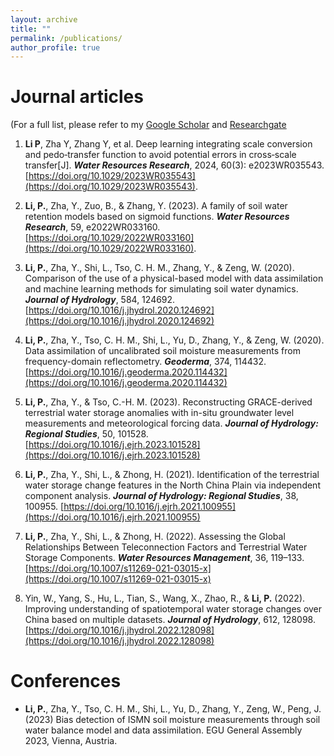 ```yaml
---
layout: archive
title: ""
permalink: /publications/
author_profile: true
---
```


Journal articles
======
(For a full list, please refer to my <a href="https://scholar.google.com/citations?user=bIzYQukAAAAJ&hl=en" target="_blank">Google Scholar</a> and <a href="https://www.researchgate.net/profile/Peijun-Li-3" target="_blank">Researchgate</a>

1. **Li P**, Zha Y, Zhang Y, et al. Deep learning integrating scale conversion and pedo‐transfer function to avoid potential errors in cross‐scale transfer[J]. ***Water Resources Research***, 2024, 60(3): e2023WR035543. [https://doi.org/10.1029/2023WR035543](https://doi.org/10.1029/2023WR035543).

1. **Li, P.**, Zha, Y., Zuo, B., & Zhang, Y. (2023). A family of soil water retention models based on sigmoid functions. ***Water Resources Research***, 59, e2022WR033160. [https://doi.org/10.1029/2022WR033160](https://doi.org/10.1029/2022WR033160).

2. **Li, P.**, Zha, Y., Shi, L., Tso, C. H. M., Zhang, Y., & Zeng, W. (2020). Comparison of the use of a physical-based model with data assimilation and machine learning methods for simulating soil water dynamics. ***Journal of Hydrology***, 584, 124692. [https://doi.org/10.1016/j.jhydrol.2020.124692](https://doi.org/10.1016/j.jhydrol.2020.124692)  

3. **Li, P.**, Zha, Y., Tso, C. H. M., Shi, L., Yu, D., Zhang, Y., & Zeng, W. (2020). Data assimilation of uncalibrated soil moisture measurements from frequency-domain reflectometry. ***Geoderma***, 374, 114432. [https://doi.org/10.1016/j.geoderma.2020.114432](https://doi.org/10.1016/j.geoderma.2020.114432)

4. **Li, P.**, Zha, Y., & Tso, C.-H. M. (2023). Reconstructing GRACE-derived terrestrial water storage anomalies with in-situ groundwater level measurements and meteorological forcing data. ***Journal of Hydrology: Regional Studies***, 50, 101528. [https://doi.org/10.1016/j.ejrh.2023.101528](https://doi.org/10.1016/j.ejrh.2023.101528)
5. **Li, P.**, Zha, Y., Shi, L., & Zhong, H. (2021). Identification of the terrestrial water storage change features in the North China Plain via independent component analysis. ***Journal of Hydrology: Regional Studies***, 38, 100955. [https://doi.org/10.1016/j.ejrh.2021.100955](https://doi.org/10.1016/j.ejrh.2021.100955)

6. **Li, P.**, Zha, Y., Shi, L., & Zhong, H. (2022). Assessing the Global Relationships Between Teleconnection Factors and Terrestrial Water Storage Components. ***Water Resources Management***, 36, 119–133. [https://doi.org/10.1007/s11269-021-03015-x](https://doi.org/10.1007/s11269-021-03015-x)

7. Yin, W., Yang, S., Hu, L., Tian, S., Wang, X., Zhao, R., & **Li, P.** (2022). Improving understanding of spatiotemporal water storage changes over China based on multiple datasets. ***Journal of Hydrology***, 612, 128098. [https://doi.org/10.1016/j.jhydrol.2022.128098](https://doi.org/10.1016/j.jhydrol.2022.128098)


Conferences
======
* **Li, P.**, Zha, Y., Tso, C. H. M., Shi, L., Yu, D., Zhang, Y., Zeng, W., Peng, J. (2023) Bias detection of ISMN soil moisture measurements through soil water balance model and data assimilation. EGU General Assembly 2023, Vienna, Austria.
